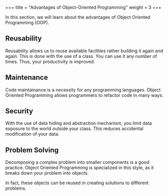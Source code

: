 +++
title = "Advantages of Object-Oriented Programming"
weight = 3
+++

In this section, we will learn about the advantages of Object Oriented Programming (OOP).

## Reusability

Reusability allows us to reuse available facilities rather building it again
and again. This is done with the use of a class. You can use it any number of
times. Thus, your productivity is improved.

## Maintenance

Code maintainance is a necessity for any programming languages. Object Oriented
Programming allows programmers to refactor code in many ways.

## Security

With the use of data hiding and abstraction mechanism, you limit data exposure
to the world outside your class. This reduces accidental modification of your
data.

## Problem Solving

Decomposing a complex problem into smaller components is a good practice. 
Object Oriented Programming is specialized in this style, as it breaks down
your problem into objects.

In fact, these objects can be reused in creating solutions to different problems.